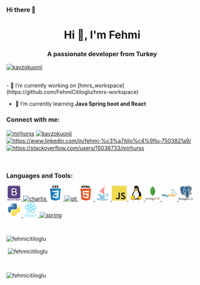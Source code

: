 ### Hi there 👋
<center>
<h1 align="center">Hi 👋, I'm Fehmi</h1>
<h3 align="center">A passionate developer from Turkey</h3>
</center>

<p align="left"> <a href="https://twitter.com/kayzokuonii" target="blank"><img src="https://img.shields.io/twitter/follow/kayzokuonii?logo=twitter&style=for-the-badge" alt="kayzokuonii" /></a> </p>
<br/>
- 🔭 I’m currently working on [hmrs_workspace](https://github.com/FehmiCitiloglu/hmrs-workspace)

- 🌱 I’m currently learning **Java Spring boot and React**

<h3 align="left">Connect with me:</h3>
<p align="left">
<a href="https://codepen.io/mirhurss" target="blank"><img align="center" src="https://raw.githubusercontent.com/rahuldkjain/github-profile-readme-generator/master/src/images/icons/Social/codepen.svg" alt="mirhurss" height="30" width="40" /></a>
<a href="https://twitter.com/kayzokuonii" target="blank"><img align="center" src="https://raw.githubusercontent.com/rahuldkjain/github-profile-readme-generator/master/src/images/icons/Social/twitter.svg" alt="kayzokuonii" height="30" width="40" /></a>
<a href="https://linkedin.com/in/https://www.linkedin.com/in/fehmi-%c3%a7itilo%c4%9flu-7503821a9/" target="blank"><img align="center" src="https://raw.githubusercontent.com/rahuldkjain/github-profile-readme-generator/master/src/images/icons/Social/linked-in-alt.svg" alt="https://www.linkedin.com/in/fehmi-%c3%a7itilo%c4%9flu-7503821a9/" height="30" width="40" /></a>
<a href="https://stackoverflow.com/users/https://stackoverflow.com/users/15036733/mirhurss" target="blank"><img align="center" src="https://raw.githubusercontent.com/rahuldkjain/github-profile-readme-generator/master/src/images/icons/Social/stack-overflow.svg" alt="https://stackoverflow.com/users/15036733/mirhurss" height="30" width="40" /></a>
</p>
<br/>
<h3 align="left">Languages and Tools:</h3>
<p align="left"> <a href="https://getbootstrap.com" target="_blank"> <img src="https://raw.githubusercontent.com/devicons/devicon/master/icons/bootstrap/bootstrap-plain-wordmark.svg" alt="bootstrap" width="40" height="40"/> </a> <a href="https://www.chartjs.org" target="_blank"> <img src="https://www.chartjs.org/media/logo-title.svg" alt="chartjs" width="40" height="40"/> </a> <a href="https://www.w3schools.com/css/" target="_blank"> <img src="https://raw.githubusercontent.com/devicons/devicon/master/icons/css3/css3-original-wordmark.svg" alt="css3" width="40" height="40"/> </a> <a href="https://git-scm.com/" target="_blank"> <img src="https://www.vectorlogo.zone/logos/git-scm/git-scm-icon.svg" alt="git" width="40" height="40"/> </a> <a href="https://www.w3.org/html/" target="_blank"> <img src="https://raw.githubusercontent.com/devicons/devicon/master/icons/html5/html5-original-wordmark.svg" alt="html5" width="40" height="40"/> </a> <a href="https://www.java.com" target="_blank"> <img src="https://raw.githubusercontent.com/devicons/devicon/master/icons/java/java-original.svg" alt="java" width="40" height="40"/> </a> <a href="https://developer.mozilla.org/en-US/docs/Web/JavaScript" target="_blank"> <img src="https://raw.githubusercontent.com/devicons/devicon/master/icons/javascript/javascript-original.svg" alt="javascript" width="40" height="40"/> </a> <a href="https://www.linux.org/" target="_blank"> <img src="https://raw.githubusercontent.com/devicons/devicon/master/icons/linux/linux-original.svg" alt="linux" width="40" height="40"/> </a> <a href="https://www.mongodb.com/" target="_blank"> <img src="https://raw.githubusercontent.com/devicons/devicon/master/icons/mongodb/mongodb-original-wordmark.svg" alt="mongodb" width="40" height="40"/> </a> <a href="https://www.mysql.com/" target="_blank"> <img src="https://raw.githubusercontent.com/devicons/devicon/master/icons/mysql/mysql-original-wordmark.svg" alt="mysql" width="40" height="40"/> </a> <a href="https://www.postgresql.org" target="_blank"> <img src="https://raw.githubusercontent.com/devicons/devicon/master/icons/postgresql/postgresql-original-wordmark.svg" alt="postgresql" width="40" height="40"/> </a> <a href="https://www.python.org" target="_blank"> <img src="https://raw.githubusercontent.com/devicons/devicon/master/icons/python/python-original.svg" alt="python" width="40" height="40"/> </a> <a href="https://reactjs.org/" target="_blank"> <img src="https://raw.githubusercontent.com/devicons/devicon/master/icons/react/react-original-wordmark.svg" alt="react" width="40" height="40"/> </a> <a href="https://spring.io/" target="_blank"> <img src="https://www.vectorlogo.zone/logos/springio/springio-icon.svg" alt="spring" width="40" height="40"/> </a> </p>
<br/>
<p><img align="left" src="https://github-readme-stats.vercel.app/api/top-langs?username=fehmicitiloglu&show_icons=true&locale=en&layout=compact" alt="fehmicitiloglu" /></p>
<br/>
<p>&nbsp;<img align="center" src="https://github-readme-stats.vercel.app/api?username=fehmicitiloglu&show_icons=true&theme=dracula&bg_color=623232&locale=en" alt="fehmicitiloglu" /></p>
<br/>
<p><img align="center" src="https://github-readme-streak-stats.herokuapp.com/?user=fehmicitiloglu&" alt="fehmicitiloglu" /></p>
